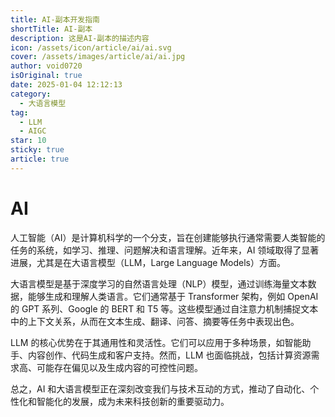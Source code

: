 ```yaml
---
title: AI-副本开发指南
shortTitle: AI-副本
description: 这是AI-副本的描述内容
icon: /assets/icon/article/ai/ai.svg
cover: /assets/images/article/ai/ai.jpg
author: void0720
isOriginal: true
date: 2025-01-04 12:12:13
category:
  - 大语言模型
tag:
  - LLM
  - AIGC
star: 10
sticky: true
article: true
---
```

# AI
人工智能（AI）是计算机科学的一个分支，旨在创建能够执行通常需要人类智能的任务的系统，如学习、推理、问题解决和语言理解。近年来，AI 领域取得了显著进展，尤其是在大语言模型（LLM，Large Language Models）方面。

大语言模型是基于深度学习的自然语言处理（NLP）模型，通过训练海量文本数据，能够生成和理解人类语言。它们通常基于 Transformer 架构，例如 OpenAI 的 GPT 系列、Google 的 BERT 和 T5 等。这些模型通过自注意力机制捕捉文本中的上下文关系，从而在文本生成、翻译、问答、摘要等任务中表现出色。

LLM 的核心优势在于其通用性和灵活性。它们可以应用于多种场景，如智能助手、内容创作、代码生成和客户支持。然而，LLM 也面临挑战，包括计算资源需求高、可能存在偏见以及生成内容的可控性问题。

总之，AI 和大语言模型正在深刻改变我们与技术互动的方式，推动了自动化、个性化和智能化的发展，成为未来科技创新的重要驱动力。